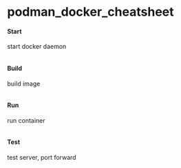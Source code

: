 # podman_docker_cheatsheet


#### Start 
start docker daemon
```
```

#### Build
build image
```
```

#### Run
run container
```
```

#### Test
test server, port forward
```
```

